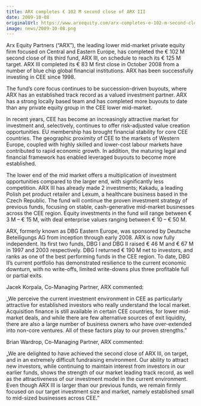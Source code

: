 ```yaml
---
title: ARX completes € 102 M second close of ARX III
date: 2009-10-08
originalUrl: https://www.arxequity.com/arx-completes-e-102-m-second-close-of-arx-iii/
image: news/2009-10-08.png
---
```


Arx Equity Partners (“ARX”), the leading lower mid-market private equity firm focused on Central and Eastern Europe, has completed the € 102 M second close of its third fund, ARX III, on schedule to reach its € 125 M target. ARX III completed its € 83 M first close in October 2008 from a number of blue chip global financial institutions. ARX has been successfully investing in CEE since 1998.

The fund’s core focus continues to be succession-driven buyouts, where ARX has an established track record as a valued investment partner. ARX has a strong locally based team and has completed more buyouts to date than any private equity group in the CEE lower mid-market.

In recent years, CEE has become an increasingly attractive market for investment and, selectively, continues to offer risk-adjusted value creation opportunities. EU membership has brought financial stability for core CEE countries. The geographic proximity of CEE to the markets of Western Europe, coupled with highly skilled and lower-cost labour markets have contributed to rapid economic growth. In addition, the maturing legal and financial framework has enabled leveraged buyouts to become more established.

The lower end of the mid market offers a multiplication of investment opportunities compared to the larger end, with significantly less competition. ARX III has already made 2 investments; Kakadu, a leading Polish pet product retailer and Lexum, a healthcare business based in the Czech Republic. The fund will continue the proven investment strategy of previous funds, focusing on stable, cash-generative mid-market businesses across the CEE region. Equity investments in the fund will range between € 3 M – € 15 M, with deal enterprise values ranging between € 10 – € 50 M.

ARX, formerly known as DBG Eastern Europe, was sponsored by Deutsche Beteiligungs AG from inception through early 2008. ARX is now fully independent. Its first two funds, DBG I and DBG II raised € 46 M and € 67 M in 1997 and 2003 respectively. DBG I returned € 190 M net to investors, and ranks as one of the best performing funds in the CEE region. To date, DBG II’s current portfolio has demonstrated resilience to the current economic downturn, with no write-offs, limited write-downs plus three profitable full or partial exits.

Jacek Korpala, Co-Managing Partner, ARX commented:

„We perceive the current investment environment in CEE as particularly attractive for established investors who really understand the local market. Acquisition finance is still available in certain CEE countries, for lower mid-market deals, and while there are few alternative sources of exit liquidity, there are also a large number of business owners who have over-extended into non-core ventures. All of these factors play to our proven strengths.”

Brian Wardrop, Co-Managing Partner, ARX commented:

„We are delighted to have achieved the second close of ARX III, on target, and in an extremely difficult fundraising environment. Our ability to attract new investors, while continuing to maintain interest from investors in our earlier funds, shows the strength of our market leading track record, as well as the attractiveness of our investment model in the current environment. Even though ARX III is larger than our previous funds, we remain firmly focused on our target investment size and market, namely established small to mid-sized businesses across CEE.”
